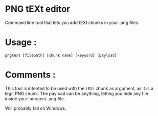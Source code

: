 # PNG tEXt editor
Command line tool that lets you add tEXt chunks in your .png files.

# Usage :
`pngtext [filepath] [chunk name] [keyword] [payload]`

# Comments : 
This tool is intented to be used with the `tEXt` chunk as argument, as it is a legit PNG chunk. The payload can be anything, letting you hide any file inside your innocent .png file.

Will probably fail on Windows.
